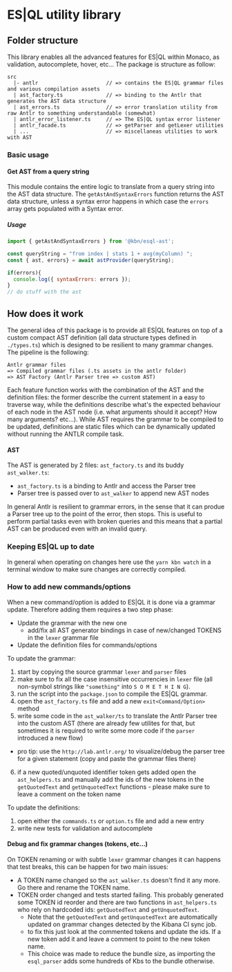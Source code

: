 # ES|QL utility library

## Folder structure

This library enables all the advanced features for ES|QL within Monaco, as validation, autocomplete, hover, etc...
The package is structure as follow:

```
src
  |- antlr                      // => contains the ES|QL grammar files and various compilation assets
  | ast_factory.ts              // => binding to the Antlr that generates the AST data structure
  | ast_errors.ts               // => error translation utility from raw Antlr to something understandable (somewhat)
  | antlr_error_listener.ts     // => The ES|QL syntax error listener
  | antlr_facade.ts             // => getParser and getLexer utilities
  | ...                         // => miscellaneas utilities to work with AST
```

### Basic usage

#### Get AST from a query string

This module contains the entire logic to translate from a query string into the AST data structure.
The `getAstAndSyntaxErrors` function returns the AST data structure, unless a syntax error happens in which case the `errors` array gets populated with a Syntax error.

##### Usage

```js
import { getAstAndSyntaxErrors } from '@kbn/esql-ast';

const queryString = "from index | stats 1 + avg(myColumn) ";
const { ast, errors} = await astProvider(queryString);

if(errors){
  console.log({ syntaxErrors: errors });
}
// do stuff with the ast
```

## How does it work

The general idea of this package is to provide all ES|QL features on top of a custom compact AST definition (all data structure types defined in `./types.ts`) which is designed to be resilient to many grammar changes.
The pipeline is the following:

```
Antlr grammar files
=> Compiled grammar files (.ts assets in the antlr folder)
=> AST Factory (Antlr Parser tree => custom AST)
```

Each feature function works with the combination of the AST and the definition files: the former describe the current statement in a easy to traverse way, while the definitions describe what's the expected behaviour of each node in the AST node (i.e. what arguments should it accept? How many arguments? etc...).
While AST requires the grammar to be compiled to be updated, definitions are static files which can be dynamically updated without running the ANTLR compile task.

#### AST

The AST is generated by 2 files: `ast_factory.ts` and its buddy `ast_walker.ts`:
* `ast_factory.ts` is a binding to Antlr and access the Parser tree
* Parser tree is passed over to `ast_walker` to append new AST nodes

In general Antlr is resilient to grammar errors, in the sense that it can produe a Parser tree up to the point of the error, then stops. This is useful to perform partial tasks even with broken queries and this means that a partial AST can be produced even with an invalid query.

### Keeping ES|QL up to date

In general when operating on changes here use the `yarn kbn watch` in a terminal window to make sure changes are correctly compiled.

### How to add new commands/options

When a new command/option is added to ES|QL it is done via a grammar update.
Therefore adding them requires a two step phase:
* Update the grammar with the new one
    * add/fix all AST generator bindings in case of new/changed TOKENS in the `lexer` grammar file
* Update the definition files for commands/options

To update the grammar:
1. start by copying the source grammar `lexer` and `parser` files
2. make sure to fix all the case insensitive occurrencies in `lexer` file (all non-symbol strings like `"something"` into `S O M E T H I N G`).
3. run the script into the `package.json` to compile the ES|QL grammar.
4. open the `ast_factory.ts` file and add a new `exit<Command/Option>` method
5. write some code in the `ast_walker/ts` to translate the Antlr Parser tree into the custom AST (there are already few utilites for that, but sometimes it is required to write some more code if the `parser` introduced a new flow)
  * pro tip: use the `http://lab.antlr.org/` to visualize/debug the parser tree for a given statement (copy and paste the grammar files there)
6. if a new quoted/unquoted identifier token gets added open the `ast_helpers.ts` and manually add the ids of the new tokens in the `getQuotedText` and `getUnquotedText` functions - please make sure to leave a comment on the token name

To update the definitions:
1. open either the `commands.ts` or `option.ts` file and add a new entry
2. write new tests for validation and autocomplete

#### Debug and fix grammar changes (tokens, etc...)

On TOKEN renaming or with subtle `lexer` grammar changes it can happens that test breaks, this can be happen for two main issues:
* A TOKEN name changed so the `ast_walker.ts` doesn't find it any more. Go there and rename the TOKEN name.
* TOKEN order changed and tests started failing. This probably generated some TOKEN id reorder and there are two functions in `ast_helpers.ts` who rely on hardcoded ids: `getQuotedText` and `getUnquotedText`.
  * Note that the `getQuotedText` and `getUnquotedText` are automatically updated on grammar changes detected by the Kibana CI sync job.
  * to fix this just look at the commented tokens and update the ids. If a new token add it and leave a comment to point to the new token name.
  * This choice was made to reduce the bundle size, as importing the `esql_parser` adds some hundreds of Kbs to the bundle otherwise.